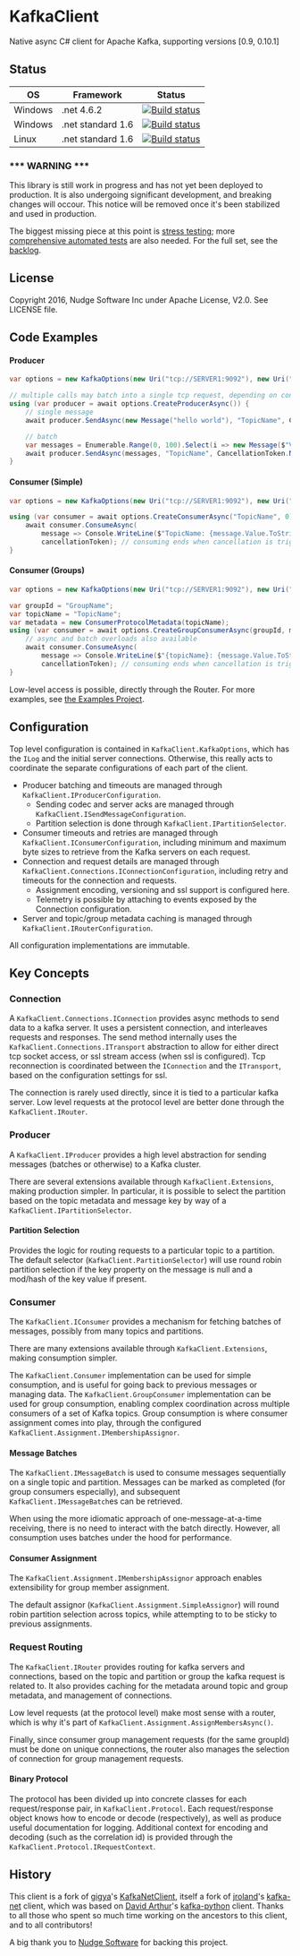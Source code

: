 # KafkaClient
Native async C# client for Apache Kafka, supporting versions [0.9, 0.10.1]

## Status

| OS      | Framework | Status |
|---------|-----------|--------|
| Windows | .net 4.6.2 | [![Build status](https://ci.appveyor.com/api/projects/status/54mgnutld37dpn9a?svg=true)](https://ci.appveyor.com/project/AndrewRobinson/kafkaclient) |
| Windows | .net standard 1.6 | [![Build status](https://ci.appveyor.com/api/projects/status/e7ej2g9q77if8mkf?svg=true)](https://ci.appveyor.com/project/AndrewRobinson/kafkanetclient) |
| Linux   | .net standard 1.6 | [![Build status](https://api.travis-ci.org/awr/KafkaClient.svg?branch=master)](https://travis-ci.org/awr/KafkaClient) |

###  *** WARNING ***
This library is still work in progress and has not yet been deployed to production. It is also undergoing significant development, and breaking changes will occour.
This notice will be removed once it's been stabilized and used in production.

The biggest missing piece at this point is [stress testing](https://github.com/awr/KafkaClient/issues/17); more [comprehensive automated tests](https://github.com/awr/KafkaClient/issues/18) are also needed. For the full set, see the [backlog](https://github.com/awr/KafkaClient/projects/1).

## License
Copyright 2016, Nudge Software Inc under Apache License, V2.0. See LICENSE file.

## Code Examples
#### Producer
```csharp
var options = new KafkaOptions(new Uri("tcp://SERVER1:9092"), new Uri("tcp://SERVER2:9092"));

// multiple calls may batch into a single tcp request, depending on configured options
using (var producer = await options.CreateProducerAsync()) {
	// single message
	await producer.SendAsync(new Message("hello world"), "TopicName", CancellationToken.None);

	// batch 
	var messages = Enumerable.Range(0, 100).Select(i => new Message($"Value {i}", i.ToString()));
	await producer.SendAsync(messages, "TopicName", CancellationToken.None);
}
```

#### Consumer (Simple)
```csharp
var options = new KafkaOptions(new Uri("tcp://SERVER1:9092"), new Uri("tcp://SERVER2:9092"));

using (var consumer = await options.CreateConsumerAsync("TopicName", 0)) {
	await consumer.ConsumeAsync(
		message => Console.WriteLine($"TopicName: {message.Value.ToString()}"),
		cancellationToken); // consuming ends when cancellation is triggered
}
```

#### Consumer (Groups)
```csharp
var options = new KafkaOptions(new Uri("tcp://SERVER1:9092"), new Uri("tcp://SERVER2:9092"));

var groupId = "GroupName";
var topicName = "TopicName";
var metadata = new ConsumerProtocolMetadata(topicName);
using (var consumer = await options.CreateGroupConsumerAsync(groupId, metadata, cancellationToken)) {
	// async and batch overloads also available
	await consumer.ConsumeAsync(
		message => Console.WriteLine($"{topicName}: {message.Value.ToString()}"),
		cancellationToken); // consuming ends when cancellation is triggered
}
```

Low-level access is possible, directly through the Router.
For more examples, see [the Examples Project](https://github.com/awr/KafkaClient/tree/master/src/KafkaClient.Examples).

## Configuration
Top level configuration is contained in `KafkaClient.KafkaOptions`, which has the `ILog` and the initial server connections. Otherwise, this really acts to coordinate the separate configurations of each part of the client.
- Producer batching and timeouts are managed through `KafkaClient.IProducerConfiguration`.
  - Sending codec and server acks are managed through `KafkaClient.ISendMessageConfiguration`.
  - Partition selection is done through `KafkaClient.IPartitionSelector`.
- Consumer timeouts and retries are managed through `KafkaClient.IConsumerConfiguration`, including minimum and maximum byte sizes to retrieve from the Kafka servers on each request.
- Connection and request details are managed through `KafkaClient.Connections.IConnectionConfiguration`, including retry and timeouts for the connection and requests. 
  - Assignment encoding, versioning and ssl support is configured here. 
  - Telemetry is possible by attaching to events exposed by the Connection configuration.
- Server and topic/group metadata caching is managed through `KafkaClient.IRouterConfiguration`.

All configuration implementations are immutable.

## Key Concepts
### Connection 
A `KafkaClient.Connections.IConnection` provides async methods to send data to a kafka server. It uses a persistent connection, and interleaves requests and responses. The send method internally uses the `KafkaClient.Connections.ITransport` abstraction to allow for either direct tcp socket access, or ssl stream access (when ssl is configured). Tcp reconnection is coordinated between the `IConnection` and the `ITransport`, based on the configuration settings for ssl.

The connection is rarely used directly, since it is tied to a particular kafka server. Low level requests at the protocol level are better done through the `KafkaClient.IRouter`.

### Producer
A `KafkaClient.IProducer` provides a high level abstraction for sending messages (batches or otherwise) to a Kafka cluster.

There are several extensions available through `KafkaClient.Extensions`, making production simpler. In particular, it is possible to select the partition based on the topic metadata and message key by way of a `KafkaClient.IPartitionSelector`.

#### Partition Selection
Provides the logic for routing requests to a particular topic to a partition. The default selector (`KafkaClient.PartitionSelector`) will use round robin partition selection if the key property on the message is null and a mod/hash of the key value if present.

### Consumer
The `KafkaClient.IConsumer` provides a mechanism for fetching batches of messages, possibly from many topics and partitions. 

There are many extensions available through `KafkaClient.Extensions`, making consumption simpler.

The `KafkaClient.Consumer` implementation can be used for simple consumption, and is useful for going back to previous messages or managing data.
The `KafkaClient.GroupConsumer` implementation can be used for group consumption, enabling complex coordination across multiple consumers of a set of Kafka topics. Group consumption is where consumer assignment comes into play, through the configured `KafkaClient.Assignment.IMembershipAssignor`.

#### Message Batches
The `KafkaClient.IMessageBatch` is used to consume messages sequentially on a single topic and partition. Messages can be marked as completed (for group consumers especially), and subsequent `KafkaClient.IMessageBatch`es can be retrieved.

When using the more idiomatic approach of one-message-at-a-time receiving, there is no need to interact with the batch directly. However, all consumption uses batches under the hood for performance.

#### Consumer Assignment
The `KafkaClient.Assignment.IMembershipAssignor` approach enables extensibility for group member assignment. 

The default assignor (`KafkaClient.Assignment.SimpleAssignor`) will round robin partition selection across topics, while attempting to to be sticky to previous assignments. 

### Request Routing
The `KafkaClient.IRouter` provides routing for kafka servers and connections, based on the topic and partition or group the kafka request is related to. It also provides caching for the metadata around topic and group metadata, and management of connections.

Low level requests (at the protocol level) make most sense with a router, which is why it's part of `KafkaClient.Assignment.AssignMembersAsync()`. 

Finally, since consumer group management requests (for the same groupId) must be done on unique connections, the router also manages the selection of connection for group management requests.

#### Binary Protocol
The protocol has been divided up into concrete classes for each request/response pair, in `KafkaClient.Protocol`. Each request/response object knows how to encode or decode (respectively), as well as produce useful documentation for logging. Additional context for encoding and decoding (such as the correlation id) is provided through the `KafkaClient.Protocol.IRequestContext`.

History
-----------
This client is a fork of [gigya]'s [KafkaNetClient], itself a fork of [jroland]'s [kafka-net] client, which was based on [David Arthur]'s [kafka-python] client. Thanks to all those who spent so much time working on the ancestors to this client, and to all contributors!

A big thank you to [Nudge Software] for backing this project.

[Apache Kafka protocol]:https://cwiki.apache.org/confluence/display/KAFKA/A+Guide+To+The+Kafka+Protocol
[kafka-python]:https://github.com/mumrah/kafka-python
[David Arthur]:https://github.com/mumrah
[kafka-net]:https://github.com/Jroland/kafka-net
[jroland]:https://github.com/jroland
[KafkaNetClient]:https://github.com/gigya/KafkaNetClient
[gigya]:https://github.com/gigya
[Nudge Software]:http://nudge.ai
[AppVeyor]:https://www.appveyor.com/
